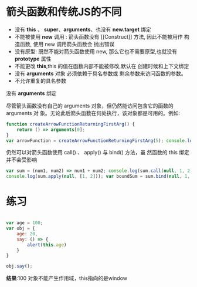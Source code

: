 # 箭头函数和传统JS的不同

- 没有 **this** 、 **super**、**arguments**、也没有 **new.target** 绑定
- 不能被使用 **new** 调用 : 箭头函数没有 [[Construct]] 方法, 因此不能被用作 构造函数, 使用 new 调用箭头函数会 抛出错误
- 没有原型: 既然不能对箭头函数使用 new, 那么它也不需要原型,也就没有 **prototype** 属性
- 不能更改 **this**,this 的值在函数内部不能被修改,默认在 创建时候和上下文绑定
- 没有 **arguments** 对象 必须依赖于具名参数或 剩余参数来访问函数的参数。
- 不允许重复的具名参数

没有 **arguments** 绑定

尽管箭头函数没有自己的 arguments 对象，但仍然能访问包含它的函数的 arguments 对
象。无论此后箭头函数在何处执行，该对象都是可用的。例如:

```js
function createArrowFunctionReturningFirstArg() {
    return () => arguments[0];
}
var arrowFunction = createArrowFunctionReturningFirstArg(5); console.log(arrowFunction()); // 5
```

仍然可以对箭头函数使用 call() 、 apply() 与 bind() 方法，虽 然函数的 this 绑定并不会受影响

```js
var sum = (num1, num2) => num1 + num2; console.log(sum.call(null, 1, 2));
console.log(sum.apply(null, [1, 2])); var boundSum = sum.bind(null, 1, 2); console.log(boundSum());
```

# 练习

```js

var age = 100;
var obj = {
    age: 20,
    say: () => {
        alert(this.age)
    }
}

obj.say();
```

**结果**:100
对象不能产生作用域，this指向的是window